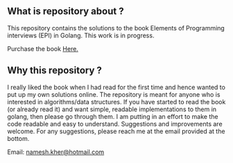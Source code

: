 
What is repository about ?
---------------------------
This repository contains the solutions to the book Elements of Programming interviews (EPI) in Golang. This work is in progress. 

Purchase the book [Here.](goo.gl/p5i6hU)

Why this repository ? 
---------------------------
I really liked the book when I had read for the first time and hence wanted to put up my own solutions online. The repository is meant for anyone who is interested in algorithms/data structures. If you have started to read the book (or already read it) and want simple, readable implementations to them in golang, then please go through them. I am putting in an effort to make the code readable and easy to understand. Suggestions and improvements are welcome. For any suggestions, please reach me at the email provided at the bottom.

Email: namesh.kher@hotmail.com






